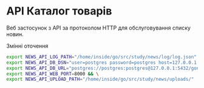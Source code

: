 # API Каталог товарів  
Веб застосунок з API за протоколом HTTP для обслуговування списку новин.

Змінні оточення

```bash
export NEWS_API_LOG_PATH="/home/inside/go/src/study/news/log/log.json" && \
export NEWS_API_DB_DSN="user=postgres password=postgres host=127.0.0.1 port=5432 dbname=gonews sslmode=disable" && \
export NEWS_API_DB_URL="postgres://postgres:postgres@127.0.0.1:5432/gonews?sslmode=disable" && \
export NEWS_API_WEB_PORT=8000 && \
export NEWS_API_UPLOAD_PATH="/home/inside/go/src/study/news/uploads/"
```